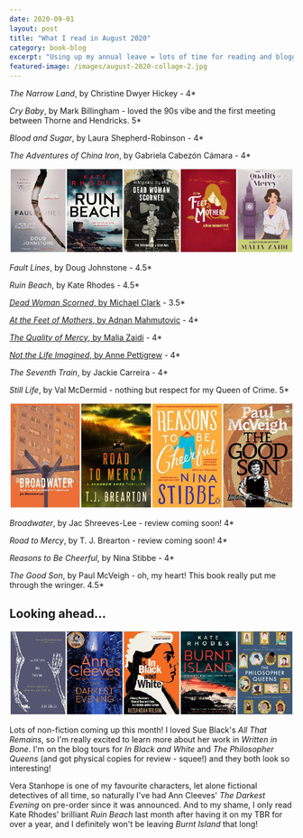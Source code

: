 ```yaml
---
date: 2020-09-01
layout: post
title: "What I read in August 2020"
category: book-blog
excerpt: "Using up my annual leave = lots of time for reading and blogging!"
featured-image: /images/august-2020-collage-2.jpg
---
```


<cite>The Narrow Land</cite>, by Christine Dwyer Hickey - 4*

<cite>Cry Baby</cite>, by Mark Billingham - loved the 90s vibe and the first meeting between Thorne and Hendricks. 5*

<cite>Blood and Sugar</cite>, by Laura Shepherd-Robinson - 4*

<cite>The Adventures of China Iron</cite>, by Gabriela Cabezón Cámara - 4*

![Fault Lines, Ruin Beach, Dead Woman Scorned, At the Feet of Mothers, The Quality of Mercy](/images/august-2020-collage-2.jpg)

<cite>Fault Lines</cite>, by Doug Johnstone - 4.5*

<cite>Ruin Beach</cite>, by Kate Rhodes - 4.5*

[<cite>Dead Woman Scorned</cite>, by Michael Clark](/blog-tour-dead-woman-scorned/) - 3.5*

[<cite>At the Feet of Mothers</cite>, by Adnan Mahmutovic](/blog-tour-at-the-feet-of-mothers/) - 4*

[<cite>The Quality of Mercy</cite>, by Malia Zaidi](/blog-tour-the-quality-of-mercy/) - 4*

[<cite>Not the Life Imagined</cite>, by Anne Pettigrew](/blog-tour-not-the-life-imagined/) - 4*

<cite>The Seventh Train</cite>, by Jackie Carreira - 4*

<cite>Still Life</cite>, by Val McDermid - nothing but respect for my Queen of Crime. 5*

![Broadwater, Road to Mercy, Reasons to Be Cheerful, The Good Son](/images/august-2020-collage-4.jpg)

<cite>Broadwater</cite>, by Jac Shreeves-Lee - review coming soon! 4*

<cite>Road to Mercy</cite>, by T. J. Brearton - review coming soon! 4*

<cite>Reasons to Be Cheerful</cite>, by Nina Stibbe - 4*

<cite>The Good Son</cite>, by Paul McVeigh - oh, my heart! This book really put me through the wringer. 4.5*

## Looking ahead...

![Written in Bone, The Darkest Evening, In Black and White, Burnt Island, The Philosopher Queens](/images/august-2020-collage-5.jpg)

Lots of non-fiction coming up this month! I loved Sue Black's <cite>All That Remains</cite>, so I'm really excited to learn more about her work in <cite>Written in Bone</cite>. I'm on the blog tours for <cite>In Black and White</cite> and <cite>The Philosopher Queens</cite> (and got physical copies for review - squee!) and they both look so interesting!

Vera Stanhope is one of my favourite characters, let alone fictional detectives of all time, so naturally I've had Ann Cleeves' <cite>The Darkest Evening</cite> on pre-order since it was announced. And to my shame, I only read Kate Rhodes' brilliant <cite>Ruin Beach</cite> last month after having it on my TBR for over a year, and I definitely won't be leaving <cite>Burnt Island</cite> that long!
